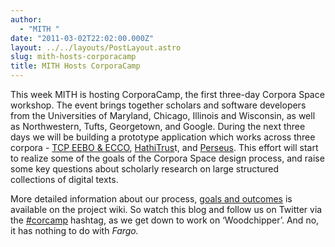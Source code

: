 ```yaml
---
author:
  - "MITH "
date: "2011-03-02T22:02:00.000Z"
layout: ../../layouts/PostLayout.astro
slug: mith-hosts-corporacamp
title: MITH Hosts CorporaCamp
---
```


This week MITH is hosting CorporaCamp, the first three-day Corpora Space workshop. The event brings together scholars and software developers from the Universities of Maryland, Chicago, Illinois and Wisconsin, as well as Northwestern, Tufts, Georgetown, and Google. During the next three days we will be building a prototype application which works across three corpora - [TCP EEBO & ECCO](http://www.lib.umich.edu/tcp/), [HathiTrus](http://www.hathitrust.org/home)t, and [Perseus](http://www.perseus.tufts.edu/hopper/). This effort will start to realize some of the goals of the Corpora Space design process, and raise some key questions about scholarly research on large structured collections of digital texts.

More detailed information about our process, [goals and outcomes](https://wiki.projectbamboo.org/display/BTECH/Corpora+Camp+Workshop+outcomes+and+goals) is available on the project wiki. So watch this blog and follow us on Twitter via the [#corcamp](http://twitter.com/#corcamp) hashtag, as we get down to work on ‘Woodchipper’. And no, it has nothing to do with _Fargo._
